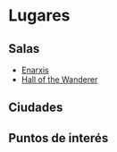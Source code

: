 # Lugares

## Salas

- [Enarxis](Enarkis.md) 
- [Hall of the Wanderer](Hall_of_the_Wanderer.md)

## Ciudades

## Puntos de interés 